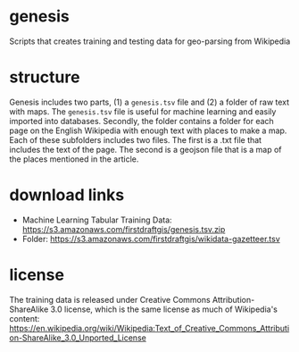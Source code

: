 # genesis
Scripts that creates training and testing data for geo-parsing from Wikipedia 

# structure
Genesis includes two parts, (1) a `genesis.tsv` file and (2) a folder of raw text with maps.  The `genesis.tsv` file is useful for machine learning and easily imported into databases.  Secondly, the folder contains a folder for each page on the English Wikipedia with enough text with places to make a map.  Each of these subfolders includes two files.  The first is a .txt file that includes the text of the page.  The second is a geojson file that is a map of the places mentioned in the article.

# download links
- Machine Learning Tabular Training Data: https://s3.amazonaws.com/firstdraftgis/genesis.tsv.zip
- Folder: https://s3.amazonaws.com/firstdraftgis/wikidata-gazetteer.tsv

# license
The training data is released under Creative Commons Attribution-ShareAlike 3.0 license, which is the same license as much of Wikipedia's content: https://en.wikipedia.org/wiki/Wikipedia:Text_of_Creative_Commons_Attribution-ShareAlike_3.0_Unported_License

